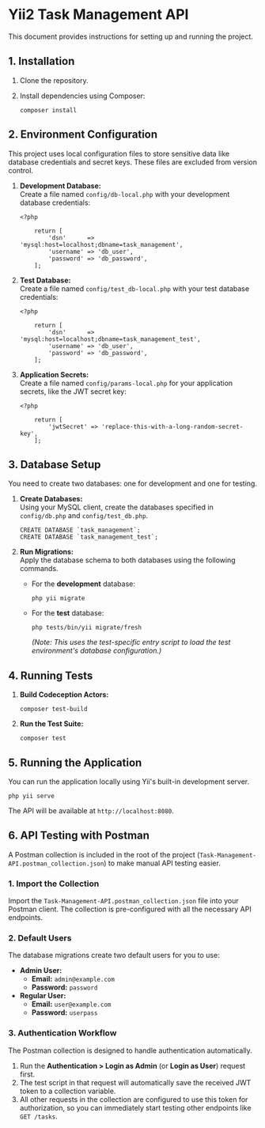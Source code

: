 Yii2 Task Management API
========================

This document provides instructions for setting up and running the project.

1\. Installation
----------------

1.  Clone the repository.
2.  Install dependencies using Composer:
    
        composer install
    

2\. Environment Configuration
-----------------------------

This project uses local configuration files to store sensitive data like database credentials and secret keys. These files are excluded from version control.

1.  **Development Database:**  
    Create a file named `config/db-local.php` with your development database credentials:
    
        <?php
            
            return [
                'dsn'      => 'mysql:host=localhost;dbname=task_management',
                'username' => 'db_user',
                'password' => 'db_password',
            ];
    
2.  **Test Database:**  
    Create a file named `config/test_db-local.php` with your test database credentials:
    
        <?php
            
            return [
                'dsn'      => 'mysql:host=localhost;dbname=task_management_test',
                'username' => 'db_user',
                'password' => 'db_password',
            ];
    
3.  **Application Secrets:**  
    Create a file named `config/params-local.php` for your application secrets, like the JWT secret key:
    
        <?php
            
            return [
                'jwtSecret' => 'replace-this-with-a-long-random-secret-key',
            ];
    

3\. Database Setup
------------------

You need to create two databases: one for development and one for testing.

1.  **Create Databases:**  
    Using your MySQL client, create the databases specified in `config/db.php` and `config/test_db.php`.
    
        CREATE DATABASE `task_management`;
        CREATE DATABASE `task_management_test`;
    
2.  **Run Migrations:**  
    Apply the database schema to both databases using the following commands.
    *   For the **development** database:
        
            php yii migrate
        
    *   For the **test** database:
        
            php tests/bin/yii migrate/fresh
        
        _(Note: This uses the test-specific entry script to load the test environment's database configuration.)_

4\. Running Tests
-----------------

1.  **Build Codeception Actors:**
    
        composer test-build
    
2.  **Run the Test Suite:**
    
        composer test
    

5\. Running the Application
---------------------------

You can run the application locally using Yii's built-in development server.

    php yii serve

The API will be available at `http://localhost:8080`.

6\. API Testing with Postman
----------------------------

A Postman collection is included in the root of the project (`Task-Management-API.postman_collection.json`) to make manual API testing easier.

### 1\. Import the Collection

Import the `Task-Management-API.postman_collection.json` file into your Postman client. The collection is pre-configured with all the necessary API endpoints.

### 2\. Default Users

The database migrations create two default users for you to use:

*   **Admin User:**
    *   **Email:** `admin@example.com`
    *   **Password:** `password`
*   **Regular User:**
    *   **Email:** `user@example.com`
    *   **Password:** `userpass`

### 3\. Authentication Workflow

The Postman collection is designed to handle authentication automatically.

1.  Run the **Authentication > Login as Admin** (or **Login as User**) request first.
2.  The test script in that request will automatically save the received JWT token to a collection variable.
3.  All other requests in the collection are configured to use this token for authorization, so you can immediately start testing other endpoints like `GET /tasks`.